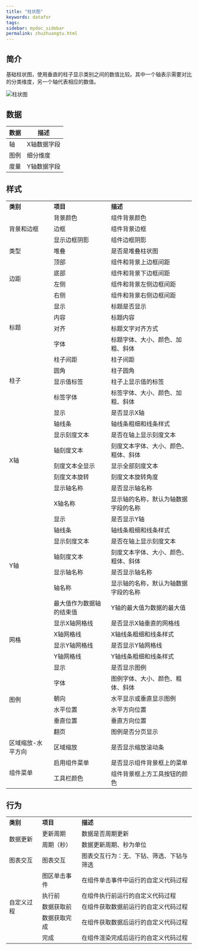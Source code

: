 ```yaml
---
title: "柱状图"
keywords: datafor
tags:
sidebar: mydoc_sidebar
permalink: zhuzhuangtu.html
---
```



## 简介

基础柱状图，使用垂直的柱子显示类别之间的数值比较。其中一个轴表示需要对比的分类维度，另一个轴代表相应的数值。

![柱状图](https://dataforhelp.github.io/images/shujuzujian/zhuzhuangtu/1.png)

## 数据

| 数据 | 描述        |
| ---- | ----------- |
| 轴   | X轴数据字段 |
| 图例 | 细分维度    |
| 度量 | Y轴数据字段 |
##  样式
<table>
<tr>
    <td><b>类别</b></td>
    <td><b>项目</b></td>
    <td><b>描述</b></td>
</tr><tr>
    <td rowspan="3"> 背景和边框</td>
    <td>背景颜色</td>
    <td>组件背景颜色</td>
</tr><tr>
    <td>边框</td>
    <td>组件背景边框</td>
</tr><tr>
    <td>显示边框阴影</td>
    <td>组件边框阴影</td>
</tr><tr>
    <td> 类型</td>
    <td>堆叠</td>
    <td>是否是堆叠柱状图</td>    
</tr><tr>
    <td rowspan="4"> 边距</td>
    <td>顶部</td>
    <td>组件和背景上边框间距</td>
</tr><tr>
    <td>底部</td>
    <td>组件和背景下边框间距</td>
</tr><tr>
    <td>左侧</td>
    <td>组件和背景左侧边框间距</td>
</tr><tr>
    <td>右侧</td>
    <td>组件和背景右侧边框间距</td>
</tr><tr>
    <td rowspan="4">标题</td>
    <td>显示</td>
    <td>标题是否显示</td>
</tr><tr>
    <td>内容</td>
    <td>标题内容</td>
</tr><tr>
    <td>对齐</td>
    <td>标题文字对齐方式</td>
</tr><tr>
    <td>字体</td>
    <td>标题字体、大小、颜色、加粗、斜体</td>
</tr><tr>
    <td rowspan="4">柱子</td>
    <td>柱子间距</td>
    <td>柱子间距</td>
</tr><tr>
    <td>圆角</td>
    <td>柱子圆角</td>
</tr><tr>
    <td>显示值标签</td>
    <td>柱子上显示值的标签</td>
</tr><tr>
    <td>标签字体</td>
    <td>标签字体、大小、颜色、加粗、斜体</td>
</tr><tr>
    <td rowspan="8">X轴</td>
    <td>显示</td>
    <td>是否显示X轴</td>
</tr><tr>
    <td>轴线条</td>
    <td>轴线条粗细和线条样式</td>
</tr><tr>
    <td>显示刻度文本</td>
    <td>是否在轴上显示刻度文本</td>
</tr><tr>
    <td>轴刻度文本</td>
    <td>刻度文本字体、大小、颜色、粗体、斜体</td>
</tr><tr>
    <td>刻度文本全显示</td>
    <td>显示全部刻度文本</td>
</tr><tr>
    <td>刻度文本旋转</td>
    <td>刻度文本旋转角度</td>
</tr><tr>
    <td>显示轴名称</td>
    <td>是否显示轴名称</td>
</tr><tr>
    <td>X轴名称</td>
    <td>显示轴的名称，默认为轴数据字段的名称</td>    
</tr><tr>
    <td rowspan="7">Y轴</td>
    <td>显示</td>
    <td>是否显示Y轴</td>
</tr><tr>
    <td>轴线条</td>
    <td>轴线条粗细和线条样式</td>
</tr><tr>
    <td>显示刻度文本</td>
    <td>是否在轴上显示刻度文本</td>
</tr><tr>
    <td>轴刻度文本</td>
    <td>刻度文本字体、大小、颜色、粗体、斜体</td>
</tr><tr>
    <td>显示轴名称</td>
    <td>是否显示轴名称</td>
</tr><tr>
    <td>轴名称</td>
    <td>显示轴的名称，默认为轴数据字段的名称</td>
</tr><tr>
    <td>最大值作为数据轴的结束值</td>
    <td>Y轴的最大值为数据的最大值</td>    
</tr><tr>
    <td rowspan="4">网格</td>
    <td>显示X轴网格线</td>
    <td>是否显示X轴垂直的网格线</td>
</tr><tr>
    <td>X轴网格线</td>
    <td>X轴线条粗细和线条样式</td>
</tr><tr>
    <td>显示Y轴网格线</td>
    <td>是否显示Y轴网格线</td>
</tr><tr>
    <td>Y轴网格线</td>
    <td>Y轴线条粗细和线条样式</td>    
</tr><tr>
    <td rowspan="6">图例</td>
    <td>显示</td>
    <td>是否显示图例</td>
</tr><tr>
    <td>字体</td>
    <td>图例字体、大小、颜色、粗体、斜体</td>
</tr><tr>
    <td>朝向</td>
    <td>水平显示或垂直显示图例</td>
</tr><tr>
    <td>水平位置</td>
    <td>水平方向位置</td>
</tr><tr>
    <td>垂直位置</td>
    <td>垂直方向位置</td>
</tr><tr>
    <td>翻页</td>
    <td>图例是否分页显示</td>
</tr><tr>
    <td>区域缩放-水平方向</td>
    <td>区域缩放</td>
    <td>是否显示缩放滚动条</td>    
</tr><tr>
    <td rowspan="2">组件菜单</td>
    <td>启用组件菜单</td>
    <td>是否显示组件背景框上的菜单</td>
</tr><tr>
    <td>工具栏颜色</td>
    <td>组件背景框上方工具按钮的颜色</td>
</tr>
</table>

## 行为
<table>
<tr>
    <td><b>类别</b></td>
    <td><b>项目</b></td>
    <td><b>描述</b></td>
</tr><tr>
    <td rowspan="2"> 数据更新</td>
    <td>更新周期</td>
    <td>数据是否周期更新</td>
</tr><tr>
    <td>周期（秒）</td>
    <td>数据更新周期、秒为单位</td>
</tr> <tr>
    <td>图表交互</td>
    <td>图表交互</td>
    <td>图表交互行为：无、下钻、筛选、下钻与筛选</td>
</tr> <tr>
    <td rowspan="5"> 自定义过程</td>
    <td>图区单击事件</td>
    <td>在组件单击事件中运行的自定义代码过程</td>
</tr><tr>
    <td>执行前</td>
    <td>在组件执行前运行的自定义代码过程</td>
</tr> <tr>
    <td>数据获取前</td>
    <td>在组件获取数据前运行的自定义代码过程</td>
</tr> <tr>
    <td>数据获取完成</td>
    <td>在组件获取数据后运行的自定义代码过程</td>
</tr> <tr>
    <td>完成</td>
    <td>在组件渲染完成后运行的自定义代码过程</td>
</tr> 
</table> 

